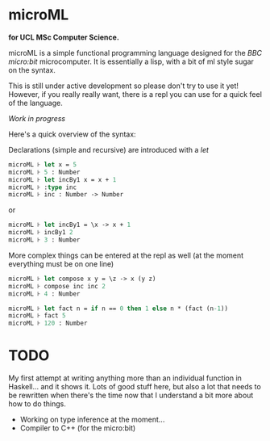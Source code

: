 # microML

**for UCL MSc Computer Science.**


microML is a simple functional programming language designed for the *BBC micro:bit* microcomputer. It is
essentially a lisp, with a bit of ml style sugar on the syntax.

This is still under active development so please don't try to use it yet! However, if you really really want,
there is a repl you can use for a quick feel of the language.

*Work in progress*

Here's a quick overview of the syntax:

Declarations (simple and recursive) are introduced with a _let_

```ml
microML ⊦ let x = 5
microML ⊦ 5 : Number
microML ⊦ let incBy1 x = x + 1
microML ⊦ :type inc
microML ⊦ inc : Number -> Number
```

or 

```ml
microML ⊦ let incBy1 = \x -> x + 1
microML ⊦ incBy1 2
microML ⊦ 3 : Number
```

More complex things can be entered at the repl as well (at the moment everything must be on one line)

```ml
microML ⊦ let compose x y = \z -> x (y z)
microML ⊦ compose inc inc 2
microML ⊦ 4 : Number

microML ⊦ let fact n = if n == 0 then 1 else n * (fact (n-1))
microML ⊦ fact 5
microML ⊦ 120 : Number
```

TODO
====

My first attempt at writing anything more than an individual function in Haskell... and it shows it.
Lots of good stuff here, but also a lot that needs to be rewritten when there's the time now that I
understand a bit more about how to do things.

+ Working on type inference at the moment...
+ Compiler to C++ (for the micro:bit)

